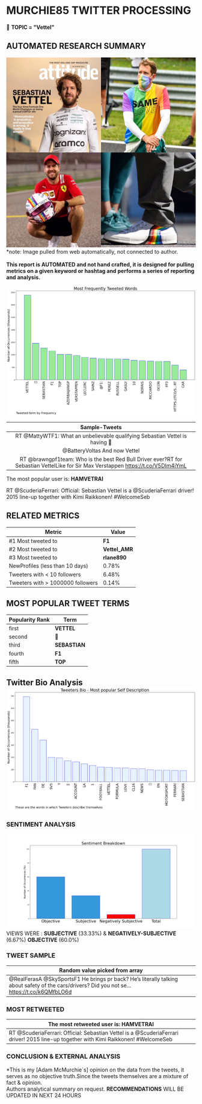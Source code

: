 # MURCHIE85 TWITTER PROCESSING 
&#x1F34E; **TOPIC = "Vettel"**

## AUTOMATED RESEARCH SUMMARY

![image](assets/2022-06-11hashtagImage.png)*note: Image pulled from web automatically, not connected to author.
<br></br>
<b> This report is AUTOMATED and not hand crafted, it is designed for pulling metrics on a given keyword or hashtag and performs a series of reporting and analysis.</b>



![image](assets/2022-06-11TWEETS.png)



|                **Sample-Tweets**        |
| :-------------: |
| RT @MattyWTF1: What an unbelievable qualifying Sebastian Vettel is having 👏 |
| @BatteryVoltas And now Vettel |
| RT @brawngpf1team: Who is the best Red Bull Driver ever?RT for Sebastian VettelLike for Sir Max Verstappen https://t.co/V5DIm4iYmL |

The most popular user is: **HAMVETRAI**
<div class="alert alert-block alert-danger"> RT @ScuderiaFerrari: Official: Sebastian Vettel is a @ScuderiaFerrari driver! 
2015 line-up together with Kimi Raikkonen! #WelcomeSeb</div>

## RELATED METRICS<br>
| Metric | Value |
| ------------- | ------------- |
| #1 Most tweeted to  | **F1** |
| #2 Most tweeted to  | **Vettel_AMR** |
| #3 Most tweeted to  | **rIane890** |
| NewProfiles (less than 10 days) | 0.78%  |
| Tweeters with < 10 followers  | 6.48%|
| Tweeters with > 1000000 followers  | 0.14%  |



## MOST POPULAR TWEET TERMS 


| Popularity Rank  | Term |
| ------------- | ------------- |
| first  | **VETTEL**  |
| second  | **🏁**  |
| third  | **SEBASTIAN** |
| fourth  | **F1**  |
| fifth  | **TOP**  |


## Twitter Bio Analysis![image](assets/2022-06-11BIO.png)
### SENTIMENT ANALYSIS
![image](assets/2022-06-11sentiment.png)
VIEWS WERE : **SUBJECTIVE**  (33.33%) & **NEGATIVELY-SUBJECTIVE** (6.67%) **OBJECTIVE** (60.0%)

### TWEET SAMPLE 
| Random value picked from array |
| ------------- |
|@RealFerasA @SkySportsF1 He brings pr back? He’s literally talking about safety of the cars/drivers? Did you not se… https://t.co/k6QMfbLO6d |

### MOST RETWEETED 

| The most retweeted user is: **HAMVETRAI**  |
| ------------- |
| RT @ScuderiaFerrari: Official: Sebastian Vettel is a @ScuderiaFerrari driver! 2015 line-up together with Kimi Raikkonen! #WelcomeSeb |

### CONCLUSION & EXTERNAL ANALYSIS

*This is my [Adam McMurchie`s] opinion on the data from the tweets, it serves as no objective truth.Since the tweets themselves are a mixture of fact & opinion.<br>
Authors analytical summary on request.
**RECOMMENDATIONS** WILL BE UPDATED IN NEXT  24 HOURS <br>